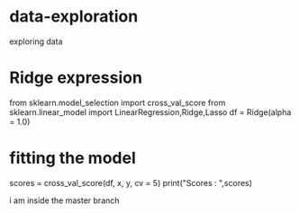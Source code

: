 # data-exploration
exploring data

# Ridge expression
from sklearn.model_selection import cross_val_score
from sklearn.linear_model import LinearRegression,Ridge,Lasso
df = Ridge(alpha = 1.0)
# fitting the model
scores = cross_val_score(df, x, y, cv = 5)
print("Scores : ",scores)

i am inside the master branch

